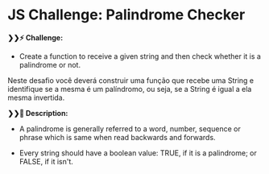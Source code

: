 # JS Challenge: Palindrome Checker

<strong>❯❯:zap: Challenge:</strong>
- Create a function to receive a given string and then check whether it is a palindrome or not.

Neste desafio você deverá construir uma função que recebe uma String e identifique se a mesma é um palíndromo, ou seja, se a String é igual a ela mesma invertida.

<strong>❯❯:compass: Description:</strong>
- A palindrome is generally referred to a word, number, sequence or phrase which is same when read backwards and forwards.

- Every string should have a boolean value: TRUE, if it is a palindrome; or FALSE, if it isn't.



